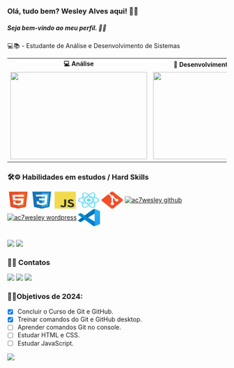 ### Olá, tudo bem? Wesley Alves aqui! 🤙🏾
##### Seja bem-vindo ao meu perfil. 🤩😎

💻📚 - Estudante de Análise e Desenvolvimento de Sistemas <br>
<div>
   <table>
    <tr>
      <td align="center"><b>💻 Análise  </b></td>
      <td align="center"><b>📂 Desenvolvimento do Sistemas</b></td>
    </tr>
    <tr>
      <td><img src="https://github.com/ac7wesley/ac7wesley/assets/155499214/0f48a3cf-3ae3-4583-86d7-93e165b79bf2" width="314px" height="200px"></td>
      <td><img src="https://github.com/ac7wesley/ac7wesley/assets/155499214/41574efc-1931-46f1-b252-1cdbac27d285" width="314px" height="200px"> </td>
    </tr>
  </table>
</div>
<!-- [ads](https://github.com/ac7wesley/ac7wesley/assets/155499214/0f48a3cf-3ae3-4583-86d7-93e165b79bf2) -->

### 🛠️⚙️ Habilidades em estudos / Hard Skills

<div style="display: inline_block">
<a href="https://pt.wikipedia.org/wiki/HTML5" target="_blank" rel="noopener noreferrer">
   <img align="center" alt="ac7wesley html5" height="40" width="50" src="https://raw.githubusercontent.com/devicons/devicon/master/icons/html5/html5-original.svg"></a>
<a href="https://developer.mozilla.org/pt-BR/docs/Web/CSS" target="_blank" rel="noopener noreferrer">
   <img align="center" alt="ac7wesley CSS3" height="40" width="50" src="https://raw.githubusercontent.com/devicons/devicon/master/icons/css3/css3-original.svg"></a>
<a href="https://developer.mozilla.org/pt-BR/docs/Web/JavaScript" target="_blank" rel="noopener noreferrer">
   <img align="center" alt="ac7wesley javascript" height="40" width="50" src="https://raw.githubusercontent.com/devicons/devicon/master/icons/javascript/javascript-original.svg"></a>
<a href="https://pt.wikipedia.org/wiki/React_(JavaScript)" target="_blank" rel="noopener noreferrer">
   <img align="center" alt="ac7wesley react" height="40" width="50" src="https://raw.githubusercontent.com/devicons/devicon/master/icons/react/react-original.svg"></a>
<a href="https://git-scm.com/" target="_blank" rel="noopener noreferrer">
   <img align="center" alt="ac7wesley git" height="40" width="50" src="https://raw.githubusercontent.com/devicons/devicon/master/icons/git/git-plain.svg"></a>
<a href="https://pt.wikipedia.org/wiki/GitHub" target="_blank" rel="noopener noreferrer">
   <img align="center" alt="ac7wesley github" height="50" width="50" src="https://upload.wikimedia.org/wikipedia/commons/a/ae/Github-desktop-logo-symbol.svg"></a>
<a href="https://codex.wordpress.org/pt-br:P%C3%A1gina_Inicial" target="_blank" rel="noopener noreferrer">
   <img align="center" alt="ac7wesley wordpress" height="50" width="50" src="https://upload.wikimedia.org/wikipedia/commons/9/98/WordPress_blue_logo.svg"></a>
<a href="https://pt.wikipedia.org/wiki/Visual_Studio_Code" target="_blank" rel="noopener noreferrer">
   <img align="center" alt="ac7wesley vscode" height="40" width="50" src="https://raw.githubusercontent.com/devicons/devicon/master/icons/vscode/vscode-original.svg"></a>
<br><br>
</div>

![](http://github-profile-summary-cards.vercel.app/api/cards/stats?username=ac7wesley&theme=react)  ![](http://github-profile-summary-cards.vercel.app/api/cards/productive-time?username=ac7wesley&theme=react&utcOffset=3)
<div>
<!-- <img height="160em" src="https://github-profile-summary-cards.vercel.app/api/cards/stats?username=ac7wesley&theme=tokyonight">
<!-- <img height="160em" src="https://github-readme-stats.vercel.app/api?username=ac7wesley&show_icons=true&theme=dracula"> -->
<!-- <img height="160em" src="https://github-profile-summary-cards.vercel.app/api/cards/most-commit-language?username=ac7wesley&theme=tokyonight"> -->
<!-- <img height="160em" src="https://github-readme-stats.vercel.app/api/top-langs/?username=ac7wesley&layout=compact&theme=tokyonight"> -->
</div>

### 📱📧 Contatos

<div>
<a href="mailto:ac7wesley@gmail.com"><img src="https://img.shields.io/badge/Gmail-D14836?style=for-the-badge&logo=gmail&logoColor=white" target="_blank"></a>
<a href="https://web.whatsapp.com/send/?phone=5562996173322"><img src="https://img.shields.io/badge/WhatsApp-25D366?style=for-the-badge&logo=whatsapp&logoColor=white"></a>
<a href="https://github.com/ac7wesley"><img src="https://img.shields.io/badge/GitHub-100000?style=for-the-badge&logo=github&logoColor=white"></a>
</div>


### 📘📜Objetivos de 2024:
- [x] Concluir o Curso de Git e GitHub.
- [x] Treinar comandos do Git e GitHub desktop.
- [ ] Aprender comandos Git no console.
- [ ] Estudar HTML e CSS.
- [ ] Estudar JavaScript.

![](http://github-profile-summary-cards.vercel.app/api/cards/profile-details?username=ac7wesley&theme=react)

<!--
<div>
   <img height="250" width="750" src="https://github.com/ac7wesley/ac7wesley/assets/155499214/4d2f59ae-cc3b-4b32-b578-d050723098ac"> 
</div>
-->
